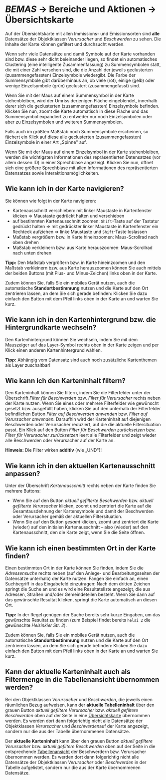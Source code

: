 # *BEMAS* → Bereiche und Aktionen → Übersichtskarte

Auf der Übersichtskarte mit allen Immissions- und Emissionsorten
sind **alle** Datensätze der Objektklassen *Verursacher* und *Beschwerden* zu sehen.
Die Inhalte der Karte können gefiltert und durchsucht werden.

Wenn sehr viele Datensätze und damit Symbole auf der Karte vorhanden
sind bzw. diese sehr dicht beieinander liegen, so findet ein
automatisches Clustering (eine intelligente Zusammenfassung) zu
Summensymbolen statt, die mit einer Zahl versehen sind, die die Anzahl
der jeweils geclusterten (zusammengefassten) Einzelsymbole wiedergibt.
Die Farbe der Summensymbole gibt darüberhinaus an, ob viele (rot),
einige (gelb) oder wenige Einzelsymbole (grün) geclustert
(zusammengefasst) sind.

Wenn Sie mit der Maus auf einem Summensymbol in der Karte stehenbleiben,
wird der Umriss derjenigen Fläche eingeblendet, innerhalb derer sich die
geclusterten (zusammengefassten) Einzelsymbole befinden. Klicken Sie
nun, zoomt die Karte automatisch in diese Fläche und das Summensymbol
expandiert zu entweder nur noch Einzelsymbolen oder aber zu
Einzelsymbolen und weiteren Summensymbolen.

Falls auch im größten Maßstab noch Summensymbole erscheinen, so fächert
ein Klick auf diese alle geclusterten (zusammengefassten) Einzelsymbole
in einer Art „Spinne" auf.

Wenn Sie mit der Maus auf einem Einzelsymbol in der Karte stehenbleiben,
werden die wichtigsten Informationen des repräsentierten Datensatzes (vor allem dessen ID)
in einer Sprechblase angezeigt. Klicken Sie nun, öffnet sich eine größere Sprechblase
mit allen Informationen des repräsentierten Datensatzes sowie Interaktionsmöglichkeiten.

## Wie kann ich in der Karte navigieren?

Sie können wie folgt in der Karte navigieren:

- Kartenausschnitt verschieben: mit linker Maustaste in Kartenfenster
  klicken ⇒ Maustaste gedrückt halten und verschieben
- auf bestimmten Kartenausschnitt zoomen: `Shift`-Taste auf der
  Tastatur gedrückt halten ⇒ mit gedrückter linker Maustaste in
  Kartenfenster ein Rechteck aufziehen ⇒ linke Maustaste und `Shift`-Taste loslassen
- Maßstab vergrößern bzw. in Karte hineinzoomen: Maus-Scrollrad nach oben drehen
- Maßstab verkleinern bzw. aus Karte herauszoomen: Maus-Scrollrad nach unten drehen

**Tipp:** Den Maßstab vergrößern bzw. in Karte hineinzoomen und den
Maßstab verkleinern bzw. aus Karte herauszoomen können Sie auch mittels
der beiden Buttons (mit Plus- und Minus-Zeichen) links oben in der Karte.

Zudem können Sie, falls Sie ein mobiles Gerät nutzen, auch die
automatische **Standortbestimmung** nutzen und die Karte auf den Ort
zentrieren lassen, an dem Sie sich gerade befinden: Klicken Sie dazu
einfach den Button mit dem Pfeil links oben in der Karte an und warten Sie kurz.

## Wie kann ich in den Kartenhintergrund bzw. die Hintergrundkarte wechseln?

Den Kartenhintergrund können Sie wechseln, indem Sie mit dem Mauszeiger
auf das Layer-Symbol rechts oben in der Karte zeigen und per Klick einen
anderen Kartenhintergrund wählen.

**Tipp:** Abhängig vom Datensatz sind auch noch zusätzliche Kartenthemen als Layer zuschaltbar!

## Wie kann ich den Karteninhalt filtern?

Den Karteninhalt können Sie filtern, indem Sie die Filterfelder unter
der Überschrift *Filter für Beschwerden* bzw. *Filter für Verursacher*
rechts neben der Karte nutzen. Wenn Sie eines oder mehrere Filterfelder wie gewünscht gesetzt
bzw. ausgefüllt haben, klicken Sie auf den unterhalb der Filterfelder
befindlichen Button *Filter auf Beschwerden anwenden* bzw. *Filter auf Verursacher anwenden.*
Daraufhin wird der Karteninhalt auf diejenigen Beschwerden oder Verursacher reduziert,
auf die die aktuelle Filtersituation passt. Ein Klick auf den Button
*Filter für Beschwerden zurücksetzen* bzw. *Filter für Verursacher zurücksetzen*
leert alle Filterfelder und zeigt wieder alle Beschwerden oder Verursacher auf der Karte an.

**Hinweis:** Die Filter wirken **additiv** (wie „UND")!

## Wie kann ich in den aktuellen Kartenausschnitt anpassen?

Unter der Überschrift *Kartenausschnitt* rechts neben der Karte finden
Sie mehrere Buttons:

- Wenn Sie auf den Button *aktuell gefilterte Beschwerden*
  bzw. *aktuell gefilterte Verursacher* klicken, zoomt und
  zentriert die Karte auf die Gesamtausdehnung der Kartensymbole und
  damit der Beschwerden oder Verursacher gemäß der aktuellen Filtersituation.
- Wenn Sie auf den Button *gesamt* klicken, zoomt und zentriert die
  Karte (wieder) auf den initialen Kartenausschnitt – also (wieder)
  auf den Kartenausschnitt, den die Karte zeigt, wenn Sie die Seite öffnen.

## Wie kann ich einen bestimmten Ort in der Karte finden?

Einen bestimmten Ort in der Karte können Sie finden, indem Sie die
*Adressensuche* rechts neben (auf den Anlege- und Bearbeitungsseiten der
Datensätze unterhalb) der Karte nutzen. Fangen Sie einfach an, einen
Suchbegriff in das Eingabefeld einzutragen: Nach dem dritten Zeichen
springt die Suche an und es wird eine Resultateliste angezeigt, die aus
Adressen, Straßen und/oder Gemeindeteilen besteht. Wenn Sie dann auf das
gewünschte Resultat klicken, springt die Karte automatisch an diesen Ort.

**Tipp:** In der Regel genügen der Suche bereits sehr kurze Eingaben, um
das gewünschte Resultat zu finden (zum Beispiel findet bereits `helsi 2`
die gewünschte *Helsinkier Str. 2*).

Zudem können Sie, falls Sie ein mobiles Gerät nutzen, auch die
automatische **Standortbestimmung** nutzen und die Karte auf den Ort
zentrieren lassen, an dem Sie sich gerade befinden: Klicken Sie dazu
einfach den Button mit dem Pfeil links oben in der Karte an und warten Sie kurz.

## Kann der aktuelle Karteninhalt auch als Filtermenge in die Tabellenansicht übernommen werden?

Bei den Objektklassen *Verursacher* und *Beschwerden,* die jeweils
einen räumlichen Bezug aufweisen, kann der
**aktuelle Tabelleninhalt** über den grauen Button *aktuell gefiltere
Verursacher* bzw. *aktuell gefiltere Beschwerden*
oben auf der Seite in eine [Übersichtskarte](map.md) übernommen werden.
Es werden dort dann folgerichtig nicht alle Datensätze
der Objektklassen *Verursacher* und *Beschwerden*auf der Karte angezeigt,
sondern nur die aus der Tabelle übernommenen Datensätze.

Der **aktuelle Karteninhalt** kann über den grauen Button *aktuell gefiltere
Verursacher* bzw. *aktuell gefiltere Beschwerden*
oben auf der Seite in die entsprechende [Tabellenansicht](table.md)
der Beschwerdern bzw. Verursacher übernommen werden.
Es werden dort dann folgerichtig nicht alle Datensätze
der Objektklassen *Verursacher* oder *Beschwerden* in der Tabelle aufgelistet,
sondern nur die aus der Karte übernommenen Datensätze.
